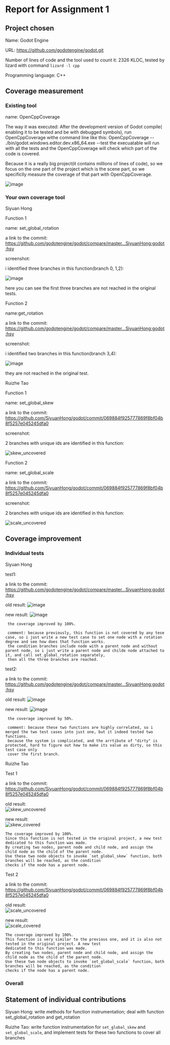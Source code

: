 # Report for Assignment 1

## Project chosen
Name: Godot Engine 

URL: https://github.com/godotengine/godot.git

Number of lines of code and the tool used to count it: 2326 KLOC, tested by lizard with command `lizard -l cpp`

Programming language: C++
## Coverage measurement

### Existing tool
name: OpenCppCoverage 

The way it was executed: After the development version of Godot compile( enabling it to be tested and be with debugged symbols), 
run OpenCppCoverage withe command line like this: OpenCppCoverage --  ./bin/godot.windows.editor.dev.x86_64.exe --test
the execuatable will run with all the tests and the OpenCppCoverage will check which part of the code is covered. 

Because it is a really big project(it contains millions of lines of code), so we focus on the one part of the project which is the scene part, so we specificlly measure the coverage 
of that part with OpenCppCoverage. 

![image](https://github.com/SiyuanHong/godot/assets/113177812/9202d40c-1cda-4ff4-b845-fa7c9eaf8603)

### Your own coverage tool
Siyuan Hong

  Function 1
  
  name: set_global_rotation 
      
  a link to the commit: https://github.com/godotengine/godot/compare/master...SiyuanHong:godot:hsy
      
  screenshot:
  
i identified three branches in this function(branch 0, 1,2):
      
![image](https://github.com/SiyuanHong/godot/assets/113177812/7ff70bbb-2e1f-4541-a038-69965651f022)
      
 here you can see the first three branches are not reached in the original tests.
      
  Function 2
  
  name:get_rotation
      
  a link to the commit: https://github.com/godotengine/godot/compare/master...SiyuanHong:godot:hsy
      
  screenshot:
  
 i identified two branches in this function(branch 3,4):
      
![image](https://github.com/SiyuanHong/godot/assets/113177812/7ff70bbb-2e1f-4541-a038-69965651f022)
      
they are not reached in the original test.

Ruizhe Tao

Function 1

name: set_global_skew

a link to the commit: https://github.com/SiyuanHong/godot/commit/069884f925777869f8bf04b8f5257e045245dfa0

screenshot:

2 branches with unique ids are identified in this function:
  
![skew_uncovered](https://github.com/SiyuanHong/godot/assets/50838626/ba783274-4cb1-4709-b297-b55f52c24516)

Function 2

name: set_global_scale

a link to the commit: https://github.com/SiyuanHong/godot/commit/069884f925777869f8bf04b8f5257e045245dfa0

screenshot:

2 branches with unique ids are identified in this function:

![scale_uncovered](https://github.com/SiyuanHong/godot/assets/50838626/16a5f470-637e-423c-aed3-433ac9b14c95)

## Coverage improvement

### Individual tests
Siyuan Hong

test1:

a link to the commit:
     https://github.com/godotengine/godot/compare/master...SiyuanHong:godot:hsy
	 
old result: 
     ![image](https://github.com/SiyuanHong/godot/assets/113177812/5d6d3622-1eed-482c-a810-3847174bed22)

	 
new result:
     ![image](https://github.com/SiyuanHong/godot/assets/113177812/751b8bfe-1a7c-46d7-b379-a9f0ca1c455a)
	 
     the coverage improved by 100%.
		 
     comment: because previously, this function is not covered by any tese case, so i just write a new test case to set one node with a rotation degree and see how does that function works.
     the condition branches include node with a parent node and without parent node, so i just write a parent node and childe node attached to it, and call set_global_rotation separately,
     then all the three branches are reached. 
    
test2:

a link to the commit:
     https://github.com/godotengine/godot/compare/master...SiyuanHong:godot:hsy
	 
old result:
     ![image](https://github.com/SiyuanHong/godot/assets/113177812/7ff70bbb-2e1f-4541-a038-69965651f022)
	 
new result:
     ![image](https://github.com/SiyuanHong/godot/assets/113177812/751b8bfe-1a7c-46d7-b379-a9f0ca1c455a)
	 
     the coverage improved by 50%.
		 
     comment: because these two functions are highly correlated, so i merged the two test cases into just one, but it indeed tested two functions.
     because the system is complicated, and the arrtibute of "dirty" is protected, hard to figure out how to make its value as dirty, so this test case only
     cover the first branch.

Ruizhe Tao

Test 1

a link to the commit: https://github.com/SiyuanHong/godot/commit/069884f925777869f8bf04b8f5257e045245dfa0

old result: \
![skew_uncovered](https://github.com/SiyuanHong/godot/assets/50838626/f43d6649-cc66-4220-b24e-f156599bae2f)

new result: \
![skew_covered](https://github.com/SiyuanHong/godot/assets/50838626/1246d93a-3152-492f-9b5c-6e02c5ce0a49)

	The coverage improved by 100%.
 	Since this function is not tested in the original project, a new test dedicated to this function was made.
  	By creating two nodes, parent node and child node, and assign the child node as the child of the parent node.
   	Use these two node objects to invoke `set_global_skew` function, both branches will be reached, as the condition
	checks if the node has a parent node.

Test 2

a link to the commit: https://github.com/SiyuanHong/godot/commit/069884f925777869f8bf04b8f5257e045245dfa0

old result: \
![scale_uncovered](https://github.com/SiyuanHong/godot/assets/50838626/7fa8a1b2-9d23-432d-8418-6e8a94b9f457)

new result: \
![scale_covered](https://github.com/SiyuanHong/godot/assets/50838626/db7ec6c7-885c-4d2c-8153-be25b8cee24b)

	The coverage improved by 100%.
 	This function is very similar to the previous one, and it is also not tested in the original project. A new test
  	dedicated to this function was made.
  	By creating two nodes, parent node and child node, and assign the child node as the child of the parent node.
   	Use these two node objects to invoke `set_global_scale` function, both branches will be reached, as the condition
	checks if the node has a parent node.

### Overall


## Statement of individual contributions
Siyuan Hong: write methods for function instrumentation; deal with function set_global_rotation and get_rotation

Ruizhe Tao: write function instrumentation for `set_global_skew` and `set_global_scale`, and implement tests for these two functions to cover all branches
